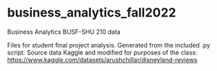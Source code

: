 # business_analytics_fall2022
Business Analytics BUSF-SHU 210 data

Files for student final project analysis. Generated from the included .py script. Source data Kaggle and modified for purposes of the class: https://www.kaggle.com/datasets/arushchillar/disneyland-reviews
